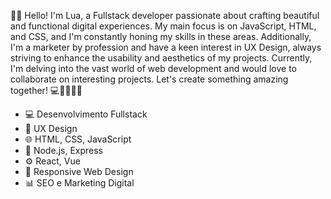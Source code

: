 👋🏻 Hello! I'm Lua, a Fullstack developer passionate about crafting beautiful and functional digital experiences. My main focus is on JavaScript, HTML, and CSS, and I'm constantly honing my skills in these areas. Additionally, I'm a marketer by profession and have a keen interest in UX Design, always striving to enhance the usability and aesthetics of my projects. Currently, I'm delving into the vast world of web development and would love to collaborate on interesting projects. Let's create something amazing together! 💻👩🏻‍💻🤓

- 💻 Desenvolvimento Fullstack
- 🎨 UX Design
- 🌐 HTML, CSS, JavaScript
- 🚀 Node.js, Express
- ⚙️ React, Vue
- 📱 Responsive Web Design
- 📊 SEO e Marketing Digital  
